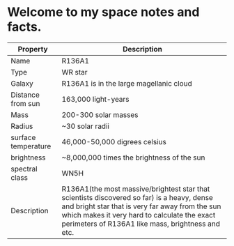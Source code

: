 # Welcome to my space notes and facts.

| Property      | Description                          |
| ----------- | ------------------------------------ |
| Name       | R136A1  |
| Type     | WR star |
| Galaxy  | R136A1 is in the large magellanic cloud |
| Distance from sun     |  163,000 light-years |
| Mass     |  200-300 solar masses |
| Radius     |  ~30 solar radii |
| surface temperature     |  46,000-50,000 digrees celsius |
| brightness     |  ~8,000,000 times the brightness of the sun |
| spectral class     |  WN5H |
| Description     |  R136A1(the most massive/brightest star that scientists discovered so far) is a heavy, dense and bright star that is very far away from the sun which makes it very hard to calculate the exact perimeters of R136A1 like mass, brightness and etc. |